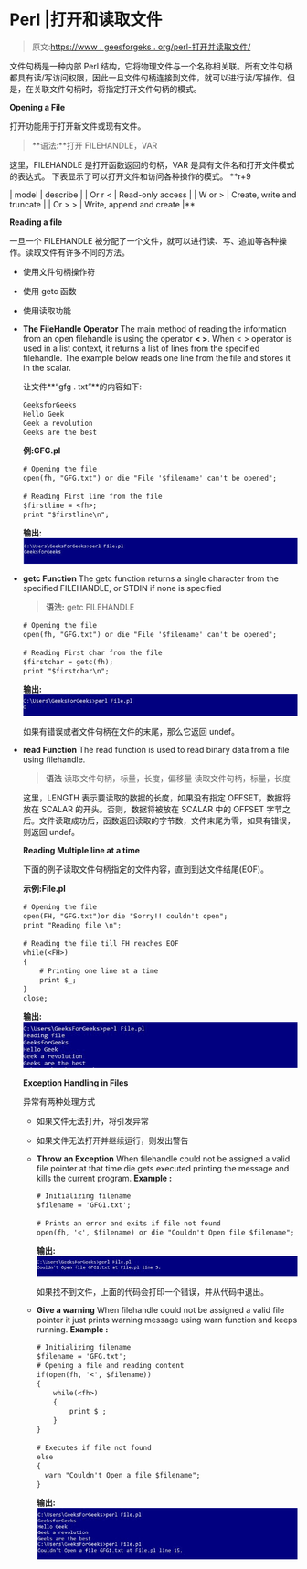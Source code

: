 # Perl |打开和读取文件

> 原文:[https://www . geesforgeks . org/perl-打开并读取文件/](https://www.geeksforgeeks.org/perl-opening-and-reading-a-file/)

文件句柄是一种内部 Perl 结构，它将物理文件与一个名称相关联。所有文件句柄都具有读/写访问权限，因此一旦文件句柄连接到文件，就可以进行读/写操作。但是，在关联文件句柄时，将指定打开文件句柄的模式。

**Opening a File**

打开功能用于打开新文件或现有文件。

> **语法:**打开 FILEHANDLE，VAR

这里，FILEHANDLE 是打开函数返回的句柄，VAR 是具有文件名和打开文件模式的表达式。
下表显示了可以打开文件和访问各种操作的模式。
**r+9

| model | describe |
| Or r < | Read-only access |
| W or > | Create, write and truncate |
| Or > > | Write, append and create |** 

**Reading a file**

一旦一个 FILEHANDLE 被分配了一个文件，就可以进行读、写、追加等各种操作。读取文件有许多不同的方法。

*   使用文件句柄操作符
*   使用 getc 函数
*   使用读取功能

*   **The FileHandle Operator**
    The main method of reading the information from an open filehandle is using the operator **< >**. When < > operator is used in a list context, it returns a list of lines from the specified filehandle. The example below reads one line from the file and stores it in the scalar.

    让文件**“gfg . txt”**的内容如下:

    ```
    GeeksforGeeks
    Hello Geek
    Geek a revolution
    Geeks are the best

    ```

    **例:GFG.pl**

    ```
    # Opening the file 
    open(fh, "GFG.txt") or die "File '$filename' can't be opened";

    # Reading First line from the file
    $firstline = <fh>;
    print "$firstline\n";
    ```

    **输出:**
    ![](img/2a03082858a1b09e1ff8bb58d06c37f4.png)

*   **getc Function**
    The getc function returns a single character from the specified FILEHANDLE, or STDIN if none is specified

    > **语法:** getc FILEHANDLE

    ```
    # Opening the file 
    open(fh, "GFG.txt") or die "File '$filename' can't be opened";

    # Reading First char from the file
    $firstchar = getc(fh);
    print "$firstchar\n";
    ```

    **输出:**
    ![](img/cd51e6f5e989527ec8d9fa6dc54613e6.png)

    如果有错误或者文件句柄在文件的末尾，那么它返回 undef。

*   **read Function**
    The read function is used to read binary data from a file using filehandle.

    > **语法**
    > 读取文件句柄，标量，长度，偏移量
    > 读取文件句柄，标量，长度

    这里，LENGTH 表示要读取的数据的长度，如果没有指定 OFFSET，数据将放在 SCALAR 的开头。否则，数据将被放在 SCALAR 中的 OFFSET 字节之后。文件读取成功后，函数返回读取的字节数，文件末尾为零，如果有错误，则返回 undef。

    **Reading Multiple line at a time**

    下面的例子读取文件句柄指定的文件内容，直到到达文件结尾(EOF)。

    **示例:File.pl**

    ```
    # Opening the file
    open(FH, "GFG.txt")or die "Sorry!! couldn't open";
    print "Reading file \n";

    # Reading the file till FH reaches EOF
    while(<FH>)
    {
        # Printing one line at a time
        print $_;
    }
    close;
    ```

    **输出:**
    ![](img/2b6b6eb1433d5235b3d9a265ac1cf175.png)

    **Exception Handling in Files**

    异常有两种处理方式

    *   如果文件无法打开，将引发异常
    *   如果文件无法打开并继续运行，则发出警告
    *   **Throw an Exception**
        When filehandle could not be assigned a valid file pointer at that time die gets executed printing the message and kills the current program.
        **Example :**

        ```
        # Initializing filename 
        $filename = 'GFG1.txt';

        # Prints an error and exits if file not found
        open(fh, '<', $filename) or die "Couldn't Open file $filename";
        ```

        **输出:**
        ![](img/13ed6a36636a4afca0a6f7af60bfcd70.png)

        如果找不到文件，上面的代码会打印一个错误，并从代码中退出。

    *   **Give a warning**
        When filehandle could not be assigned a valid file pointer it just prints warning message using warn function and keeps running.
        **Example :**

        ```
        # Initializing filename
        $filename = 'GFG.txt';
        # Opening a file and reading content
        if(open(fh, '<', $filename))
        {
            while(<fh>)
            {
                print $_;
            }
        }

        # Executes if file not found
        else
        {
          warn "Couldn't Open a file $filename";
        }
        ```

        **输出:**
        ![](img/30eb70c58cfadfb9438dd37a208a0c27.png)